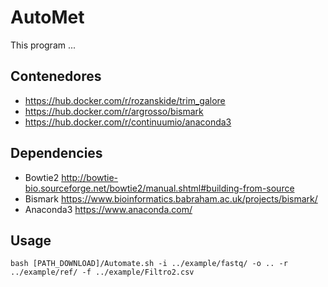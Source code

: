 # AutoMet
This program ...

## Contenedores
* https://hub.docker.com/r/rozanskide/trim_galore
* https://hub.docker.com/r/argrosso/bismark
* https://hub.docker.com/r/continuumio/anaconda3

## Dependencies
* Bowtie2 http://bowtie-bio.sourceforge.net/bowtie2/manual.shtml#building-from-source
* Bismark https://www.bioinformatics.babraham.ac.uk/projects/bismark/
* Anaconda3 https://www.anaconda.com/

## Usage
```
bash [PATH_DOWNLOAD]/Automate.sh -i ../example/fastq/ -o .. -r ../example/ref/ -f ../example/Filtro2.csv
```
